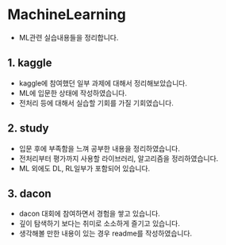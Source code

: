 # MachineLearning
- ML관련 실습내용들을 정리합니다.

## 1. kaggle
- kaggle에 참여했던 일부 과제에 대해서 정리해보았습니다.
- ML에 입문한 상태에 작성하였습니다.
- 전처리 등에 대해서 실습할 기회를 가질 기회였습니다.

## 2. study
- 입문 후에 부족함을 느껴 공부한 내용을 정리하였습니다.
- 전처리부터 평가까지 사용할 라이브러리, 알고리즘을 정리하였습니다.
- ML 외에도 DL, RL일부가 포함되어 있습니다.

## 3. dacon
- dacon 대회에 참여하면서 경험을 쌓고 있습니다.
- 깊이 탐색하기 보다는 취미로 소소하게 즐기고 있습니다.
- 생각해볼 만한 내용이 있는 경우 readme를 작성하였습니다.  
